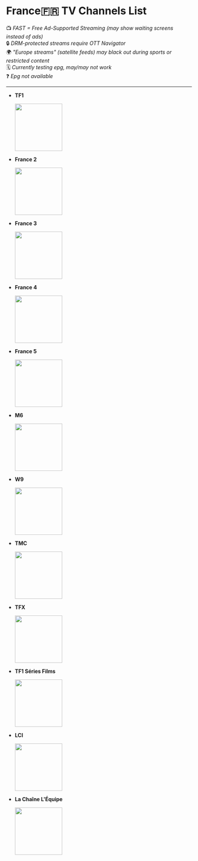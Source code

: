 

# **France🇫🇷 TV Channels List**  
📺 *FAST = Free Ad-Supported Streaming (may show waiting screens instead of ads)*  
🔒 *DRM-protected streams require OTT Navigator*  
🌍 *"Europe streams" (satellite feeds) may black out during sports or restricted content*  
🗓️ *Currently testing epg, may/may not work*  
❓ *Epg not available*  

---

- **TF1**
  
  <img src="https://upload.wikimedia.org/wikipedia/commons/thumb/b/bc/Logo_TF1_2013.svg/1280px-Logo_TF1_2013.svg.png" width="128">  

- **France 2**
  
  <img src="https://upload.wikimedia.org/wikipedia/commons/thumb/5/53/France_2_2018.svg/1280px-France_2_2018.svg.png" width="128">  

- **France 3**
   
  <img src="https://upload.wikimedia.org/wikipedia/commons/thumb/d/dd/France_3_2018.svg/1280px-France_3_2018.svg.png" width="128">  

- **France 4**
   
  <img src="https://upload.wikimedia.org/wikipedia/commons/thumb/3/3b/France_4_2018.svg/1280px-France_4_2018.svg.png_Rundfunk_mit_ARD-Dachmarke_2024.svg.png" width="128">  
  
- **France 5**
   
  <img src="https://upload.wikimedia.org/wikipedia/commons/thumb/5/50/France_5_2018.svg/1280px-France_5_2018.svg.png" width="128">  
  
- **M6**
   
  <img src="https://upload.wikimedia.org/wikipedia/commons/thumb/4/4a/Logo_M6_%282020%2C_fond_clair%29.svg/1280px-Logo_M6_%282020%2C_fond_clair%29.png" width="128">  
  
- **W9**
  
  <img src="https://upload.wikimedia.org/wikipedia/commons/thumb/4/40/W9_2018.svg/1280px-W9_2018.svg.png" width="128">  

- **TMC**
  
  <img src="https://upload.wikimedia.org/wikipedia/en/thumb/5/54/TMC_logo.svg/1280px-TMC_logo.svg.png" width="128">

- **TFX** 
  
  <img src="https://upload.wikimedia.org/wikipedia/commons/thumb/d/d3/TFX_logo.svg/1280px-TFX_logo.svg.png" width="128">

- **TF1 Séries Films** 
  
  <img src="https://upload.wikimedia.org/wikipedia/en/thumb/6/69/TF1_S%C3%A9ries_Films.svg/1280px-TF1_S%C3%A9ries_Films.svg.png" width="128">  

- **LCI** 
  
  <img src="https://upload.wikimedia.org/wikipedia/en/thumb/0/0c/La_Cha%C3%AEne_Info_%28logo%29.svg/1280px-La_Cha%C3%AEne_Info_%28logo%29.svg.png" width="128">  
  
- **La Chaîne L'Équipe** 
  
  <img src="https://upload.wikimedia.org/wikipedia/commons/thumb/9/9b/La_cha%C3%AEne_l%27Equipe_-_logo_2016.png/1280px-La_cha%C3%AEne_l%27.png" width="128">  
